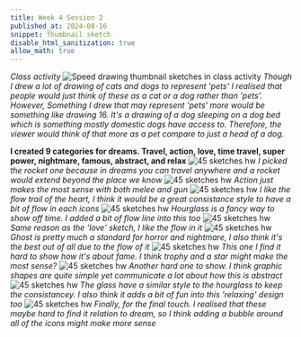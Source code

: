 ```yaml
---
title: Week 4 Session 2
published_at: 2024-08-16
snippet: Thumbnail sketch
disable_html_sanitization: true
allow_math: true
---
```


*Class activity*
![Speed drawing thumbnail sketches in class activity](Pets_Icons_Sketch.png)
*Though I drew a lot of drawing of cats and dogs to represent 'pets' I realised that people would just think of these as a cat or a dog rather than 'pets'. However, Something I drew that may represent 'pets' more would be something like drawing 16. It's a drawing of a dog sleeping on a dog bed which is something mostly domestic dogs have access to. Therefore, the viewer would think of that more as a pet compare to just a head of a dog.*

**I created 9 categories for dreams. Travel, action, love, time travel, super power, nightmare, famous, abstract, and relax**
![45 sketches hw](45_Icons_Sketches.jpg)
*I picked the rocket one because in dreams you can travel anywhere and a rocket would extend beyond the place we know*
![45 sketches hw](45_Icons_Sketches2.jpg)
*Action just makes the most sense with both melee and gun*
![45 sketches hw](45_Icons_Sketches3.jpg)
*I like the flow trail of the heart, I think it would be a great consistance style to have a bit of flow in each icons*
![45 sketches hw](45_Icons_Sketches4.jpg)
*Hourglass is a fancy way to show off time. I added a bit of flow line into this too*
![45 sketches hw](45_Icons_Sketches5.jpg)
*Same reason as the 'love' sketch, I like the flow in it*
![45 sketches hw](45_Icons_Sketches6.jpg)
*Ghost is pretty much a standard for horror and nightmare, I also think it's the best out of all due to the flow of it*
![45 sketches hw](45_Icons_Sketches7.jpg)
*This one I find it hard to show how it's about fame. I think trophy and a star might make the most sense?*
![45 sketches hw](45_Icons_Sketches8.jpg)
*Another hard one to show. I think graphic shapes are quite simple yet communicate a lot about how this is abstract*
![45 sketches hw](45_Icons_Sketches9.jpg)
*The glass have a similar style to the hourglass to keep the consistancey. I also think it adds a bit of fun into this 'relaxing' design too*
![45 sketches hw](45_Icons_Sketches10.jpg)
*Finally, for the final touch. I realised that these maybe hard to find it relation to dream, so I think adding a bubble around all of the icons might make more sense*